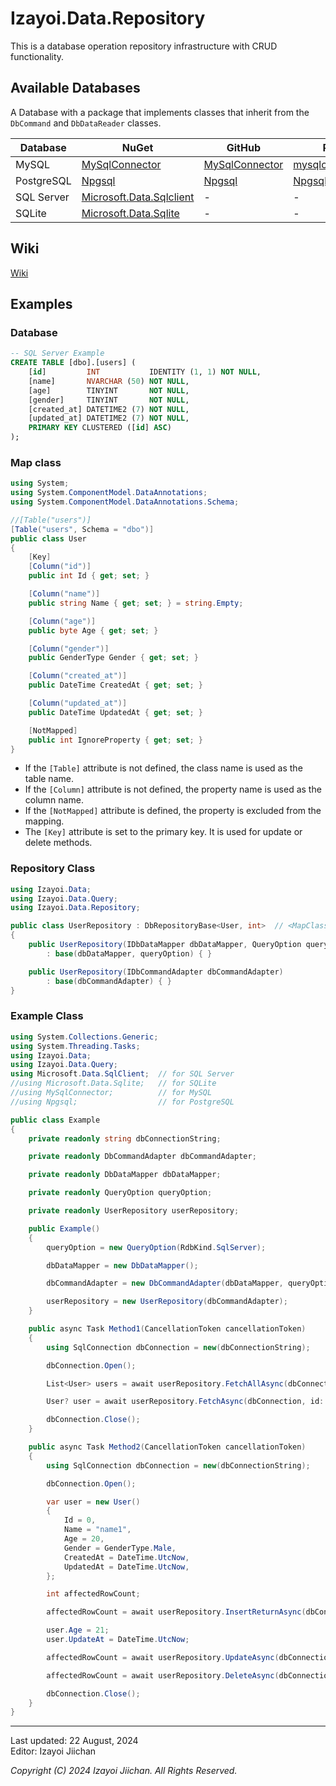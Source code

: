# Izayoi.Data.Repository

This is a database operation repository infrastructure with CRUD functionality.

## Available Databases

A Database with a package that implements classes that inherit from the `DbCommand` and `DbDataReader` classes.

|Database|NuGet|GitHub|Project|
|--|--|--|--|
|MySQL|[MySqlConnector](https://www.nuget.org/packages/MySqlConnector/)|[MySqlConnector](https://github.com/mysql-net/MySqlConnector)|[mysqlconnector.net](https://mysqlconnector.net/)|
|PostgreSQL|[Npgsql](https://www.nuget.org/packages/Npgsql/)|[Npgsql](https://github.com/npgsql/npgsql)|[Npgsql](https://www.npgsql.org/)|
|SQL Server|[Microsoft.Data.Sqlclient](https://www.nuget.org/packages/Microsoft.Data.Sqlclient/)|-|-|
|SQLite|[Microsoft.Data.Sqlite](https://www.nuget.org/packages/Microsoft.Data.Sqlite)|-|-|

## Wiki

[Wiki](https://github.com/izayoijiichan/Izayoi.Data.DbCommandAdapter/wiki)

## Examples

### Database

~~~sql
-- SQL Server Example
CREATE TABLE [dbo].[users] (
    [id]         INT           IDENTITY (1, 1) NOT NULL,
    [name]       NVARCHAR (50) NOT NULL,
    [age]        TINYINT       NOT NULL,
    [gender]     TINYINT       NOT NULL,
    [created_at] DATETIME2 (7) NOT NULL,
    [updated_at] DATETIME2 (7) NOT NULL,
    PRIMARY KEY CLUSTERED ([id] ASC)
);
~~~

### Map class

~~~csharp
using System;
using System.ComponentModel.DataAnnotations;
using System.ComponentModel.DataAnnotations.Schema;

//[Table("users")]
[Table("users", Schema = "dbo")]
public class User
{
    [Key]
    [Column("id")]
    public int Id { get; set; }

    [Column("name")]
    public string Name { get; set; } = string.Empty;

    [Column("age")]
    public byte Age { get; set; }

    [Column("gender")]
    public GenderType Gender { get; set; }

    [Column("created_at")]
    public DateTime CreatedAt { get; set; }

    [Column("updated_at")]
    public DateTime UpdatedAt { get; set; }

    [NotMapped]
    public int IgnoreProperty { get; set; }
}
~~~

- If the `[Table]` attribute is not defined, the class name is used as the table name.
- If the `[Column]` attribute is not defined, the property name is used as the column name.
- If the `[NotMapped]` attribute is defined, the property is excluded from the mapping.
- The `[Key]` attribute is set to the primary key. It is used for update or delete methods.

### Repository Class

~~~csharp
using Izayoi.Data;
using Izayoi.Data.Query;
using Izayoi.Data.Repository;

public class UserRepository : DbRepositoryBase<User, int>  // <MapClass, KeyDataType>
{
    public UserRepository(IDbDataMapper dbDataMapper, QueryOption queryOption)
        : base(dbDataMapper, queryOption) { }

    public UserRepository(IDbCommandAdapter dbCommandAdapter)
        : base(dbCommandAdapter) { }
}
~~~

### Example Class

~~~csharp
using System.Collections.Generic;
using System.Threading.Tasks;
using Izayoi.Data;
using Izayoi.Data.Query;
using Microsoft.Data.SqlClient;  // for SQL Server
//using Microsoft.Data.Sqlite;   // for SQLite
//using MySqlConnector;          // for MySQL
//using Npgsql;                  // for PostgreSQL

public class Example
{
    private readonly string dbConnectionString;

    private readonly DbCommandAdapter dbCommandAdapter;

    private readonly DbDataMapper dbDataMapper;

    private readonly QueryOption queryOption;

    private readonly UserRepository userRepository;

    public Example()
    {
        queryOption = new QueryOption(RdbKind.SqlServer);

        dbDataMapper = new DbDataMapper();

        dbCommandAdapter = new DbCommandAdapter(dbDataMapper, queryOption);

        userRepository = new UserRepository(dbCommandAdapter);
    }

    public async Task Method1(CancellationToken cancellationToken)
    {
        using SqlConnection dbConnection = new(dbConnectionString);

        dbConnection.Open();

        List<User> users = await userRepository.FetchAllAsync(dbConnection, cancellationToken);

        User? user = await userRepository.FetchAsync(dbConnection, id: 1, cancellationToken);

        dbConnection.Close();
    }

    public async Task Method2(CancellationToken cancellationToken)
    {
        using SqlConnection dbConnection = new(dbConnectionString);

        dbConnection.Open();

        var user = new User()
        {
            Id = 0,
            Name = "name1",
            Age = 20,
            Gender = GenderType.Male,
            CreatedAt = DateTime.UtcNow,
            UpdatedAt = DateTime.UtcNow,
        };

        int affectedRowCount;

        affectedRowCount = await userRepository.InsertReturnAsync(dbConnection, user, cancellationToken);

        user.Age = 21;
        user.UpdateAt = DateTime.UtcNow;

        affectedRowCount = await userRepository.UpdateAsync(dbConnection, user, cancellationToken);

        affectedRowCount = await userRepository.DeleteAsync(dbConnection, user, cancellationToken);

        dbConnection.Close();
    }
}
~~~

___
Last updated: 22 August, 2024  
Editor: Izayoi Jiichan

*Copyright (C) 2024 Izayoi Jiichan. All Rights Reserved.*
